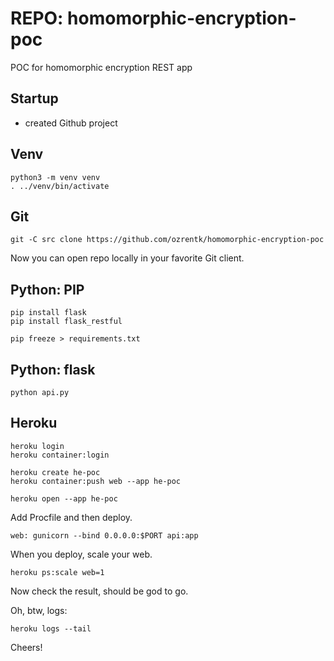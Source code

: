 # REPO: homomorphic-encryption-poc

POC for homomorphic encryption REST app

## Startup

- created Github project

## Venv

```
python3 -m venv venv
. ../venv/bin/activate
```

## Git

```
git -C src clone https://github.com/ozrentk/homomorphic-encryption-poc
```

Now you can open repo locally in your favorite Git client.

## Python: PIP

```
pip install flask
pip install flask_restful

pip freeze > requirements.txt
```

## Python: flask

```
python api.py
```

## Heroku

```
heroku login
heroku container:login

heroku create he-poc
heroku container:push web --app he-poc

heroku open --app he-poc
```

Add Procfile and then deploy.
```
web: gunicorn --bind 0.0.0.0:$PORT api:app
```

When you deploy, scale your web.
```
heroku ps:scale web=1
```

Now check the result, should be god to go.

Oh, btw, logs:
```
heroku logs --tail
```

Cheers!